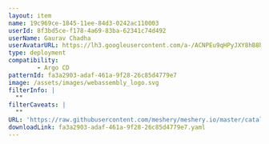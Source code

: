 ```yaml
---
layout: item
name: 19c969ce-1845-11ee-84d3-0242ac110003
userId: 8f3bd5ce-f178-4a69-83ba-62341c74d492
userName: Gaurav Chadha
userAvatarURL: https://lh3.googleusercontent.com/a-/ACNPEu9qHPyJXY8hB8h4Qlmdc1YzI9qXe0if3sRuTpQPJA=s96-c
type: deployment
compatibility: 
        - Argo CD
patternId: fa3a2903-adaf-461a-9f28-26c85d4779e7
image: /assets/images/webassembly_logo.svg
filterInfo: |
  ""
filterCaveats: |
  ""
URL: 'https://raw.githubusercontent.com/meshery/meshery.io/master/catalog/fa3a2903-adaf-461a-9f28-26c85d4779e7.yaml'
downloadLink: fa3a2903-adaf-461a-9f28-26c85d4779e7.yaml
---
```

